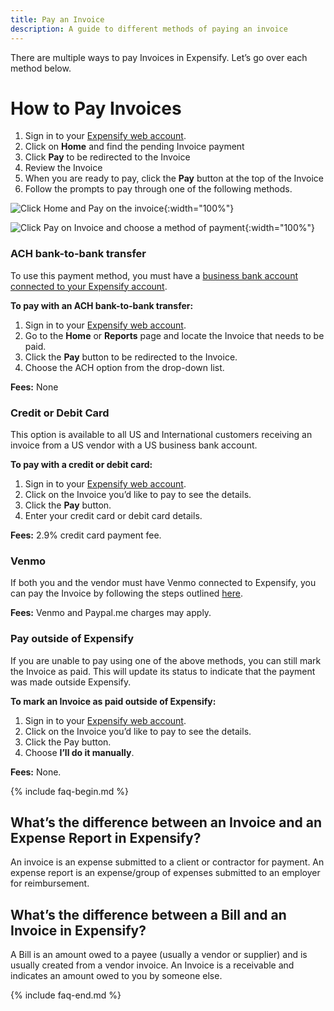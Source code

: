 ```yaml
---
title: Pay an Invoice
description: A guide to different methods of paying an invoice
---
```


<div id="expensify-classic" markdown="1">

There are multiple ways to pay Invoices in Expensify. Let’s go over each method below.

# How to Pay Invoices 

1. Sign in to your [Expensify web account](www.expensify.com).
2. Click on **Home** and find the pending Invoice payment
3. Click **Pay** to be redirected to the Invoice
4. Review the Invoice
5. When you are ready to pay, click the **Pay** button at the top of the Invoice
6. Follow the prompts to pay through one of the following methods.

![Click Home and Pay on the invoice](https://help.expensify.com/assets/images/ExpensifyHelp_OldDot_PayInvoice_1.png){:width="100%"}

![Click Pay on Invoice and choose a method of payment](https://help.expensify.com/assets/images/ExpensifyHelp_OldDot_PayInvoice_2.png){:width="100%"}

### ACH bank-to-bank transfer

To use this payment method, you must have a [business bank account connected to your Expensify account](https://help.expensify.com/articles/expensify-classic/bank-accounts-and-payments/bank-accounts/Connect-US-Business-Bank-Account).

**To pay with an ACH bank-to-bank transfer:** 
1. Sign in to your [Expensify web account](www.expensify.com).
2. Go to the **Home** or **Reports** page and locate the Invoice that needs to be paid.
3. Click the **Pay** button to be redirected to the Invoice.
4. Choose the ACH option from the drop-down list.

**Fees:** None

### Credit or Debit Card
This option is available to all US and International customers receiving an invoice from a US vendor with a US business bank account. 

**To pay with a credit or debit card:**
1. Sign in to your [Expensify web account](www.expensify.com).
2. Click on the Invoice you’d like to pay to see the details.
3. Click the **Pay** button.
4. Enter your credit card or debit card details. 

**Fees:** 2.9% credit card payment fee.

### Venmo
If both you and the vendor must have Venmo connected to Expensify, you can pay the Invoice by following the steps outlined [here](https://help.expensify.com/articles/expensify-classic/bank-accounts-and-payments/Third-Party-Payments#setting-up-third-party-payments).

**Fees:** Venmo and Paypal.me charges may apply. 


### Pay outside of Expensify 
If you are unable to pay using one of the above methods, you can still mark the Invoice as paid. This will update its status to indicate that the payment was made outside Expensify. 

**To mark an Invoice as paid outside of Expensify:**
1. Sign in to your [Expensify web account](www.expensify.com).
2. Click on the Invoice you’d like to pay to see the details.
3. Click the Pay button.
4. Choose **I’ll do it manually**.

**Fees:** None.

{% include faq-begin.md %}

## What’s the difference between an Invoice and an Expense Report in Expensify?
An invoice is an expense submitted to a client or contractor for payment. An expense report is an expense/group of expenses submitted to an employer for reimbursement. 

## What’s the difference between a Bill and an Invoice in Expensify?
A Bill is an amount owed to a payee (usually a vendor or supplier) and is usually created from a vendor invoice. An Invoice is a receivable and indicates an amount owed to you by someone else. 

{% include faq-end.md %}
